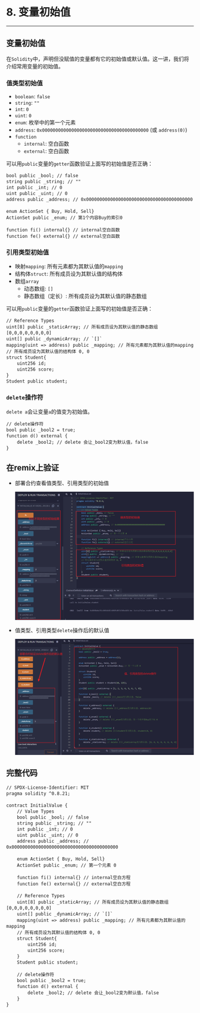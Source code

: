 

# 8. 变量初始值



---

## 变量初始值

在`Solidity`中，声明但没赋值的变量都有它的初始值或默认值。这一讲，我们将介绍常用变量的初始值。

### 值类型初始值

- `boolean`: `false`
- `string`: `""`
- `int`: `0`
- `uint`: `0`
- `enum`: 枚举中的第一个元素
- `address`: `0x0000000000000000000000000000000000000000` (或 `address(0)`)
- `function`
  - `internal`: 空白函数
  - `external`: 空白函数

可以用`public`变量的`getter`函数验证上面写的初始值是否正确：

```solidity
bool public _bool; // false
string public _string; // ""
int public _int; // 0
uint public _uint; // 0
address public _address; // 0x0000000000000000000000000000000000000000

enum ActionSet { Buy, Hold, Sell}
ActionSet public _enum; // 第1个内容Buy的索引0

function fi() internal{} // internal空白函数
function fe() external{} // external空白函数
```

### 引用类型初始值

- 映射`mapping`: 所有元素都为其默认值的`mapping`
- 结构体`struct`: 所有成员设为其默认值的结构体
- 数组`array`
  - 动态数组: `[]`
  - 静态数组（定长）: 所有成员设为其默认值的静态数组

可以用`public`变量的`getter`函数验证上面写的初始值是否正确：

```solidity
// Reference Types
uint[8] public _staticArray; // 所有成员设为其默认值的静态数组[0,0,0,0,0,0,0,0]
uint[] public _dynamicArray; // `[]`
mapping(uint => address) public _mapping; // 所有元素都为其默认值的mapping
// 所有成员设为其默认值的结构体 0, 0
struct Student{
    uint256 id;
    uint256 score;
}
Student public student;
```

### `delete`操作符

`delete a`会让变量`a`的值变为初始值。

```solidity
// delete操作符
bool public _bool2 = true;
function d() external {
    delete _bool2; // delete 会让_bool2变为默认值，false
}
```

## 在remix上验证

- 部署合约查看值类型、引用类型的初始值

    ![8-1.png](./img/8-1.png)

- 值类型、引用类型`delete`操作后的默认值

    ![8-2.png](./img/8-2.png)

## 完整代码

```solidity
// SPDX-License-Identifier: MIT
pragma solidity ^0.8.21;

contract InitialValue {
    // Value Types
    bool public _bool; // false
    string public _string; // ""
    int public _int; // 0
    uint public _uint; // 0
    address public _address; // 0x0000000000000000000000000000000000000000

    enum ActionSet { Buy, Hold, Sell}
    ActionSet public _enum; // 第一个元素 0

    function fi() internal{} // internal空白方程
    function fe() external{} // external空白方程

    // Reference Types
    uint[8] public _staticArray; // 所有成员设为其默认值的静态数组[0,0,0,0,0,0,0,0]
    uint[] public _dynamicArray; // `[]`
    mapping(uint => address) public _mapping; // 所有元素都为其默认值的mapping
    // 所有成员设为其默认值的结构体 0, 0
    struct Student{
        uint256 id;
        uint256 score;
    }
    Student public student;

    // delete操作符
    bool public _bool2 = true;
    function d() external {
        delete _bool2; // delete 会让_bool2变为默认值，false
    }
}
```
